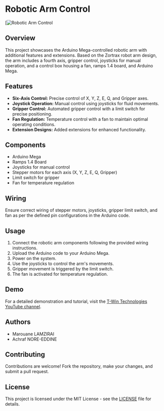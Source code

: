 # Robotic Arm Control

[![Robotic Arm Control](https://youtu.be/ZxYmsuqrhrQ)

## Overview

This project showcases the Arduino Mega-controlled robotic arm with additional features and extensions. Based on the Zortrax robot arm design, the arm includes a fourth axis, gripper control, joysticks for manual operation, and a control box housing a fan, ramps 1.4 board, and Arduino Mega.

## Features

- **Six-Axis Control:** Precise control of X, Y, Z, E, Q, and Gripper axes.
- **Joystick Operation:** Manual control using joysticks for fluid movements.
- **Gripper Control:** Automated gripper control with a limit switch for precise positioning.
- **Fan Regulation:** Temperature control with a fan to maintain optimal operating conditions.
- **Extension Designs:** Added extensions for enhanced functionality.

## Components

- Arduino Mega
- Ramps 1.4 Board
- Joysticks for manual control
- Stepper motors for each axis (X, Y, Z, E, Q, Gripper)
- Limit switch for gripper
- Fan for temperature regulation

## Wiring

Ensure correct wiring of stepper motors, joysticks, gripper limit switch, and fan as per the defined pin configurations in the Arduino code.

## Usage

1. Connect the robotic arm components following the provided wiring instructions.
2. Upload the Arduino code to your Arduino Mega.
3. Power on the system.
4. Use the joysticks to control the arm's movements.
5. Gripper movement is triggered by the limit switch.
6. The fan is activated for temperature regulation.

## Demo

For a detailed demonstration and tutorial, visit the [T-Win Technologies YouTube channel](https://www.youtube.com/channel/UCJVlaAN44GDAgqWhei52QZg).

## Authors

- Marouane LAMZIRAI
- Achraf NORE-EDDINE

## Contributing

Contributions are welcome! Fork the repository, make your changes, and submit a pull request.

## License

This project is licensed under the MIT License - see the [LICENSE](LICENSE) file for details.
